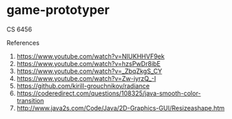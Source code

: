 # game-prototyper
CS 6456

References

1. https://www.youtube.com/watch?v=NIUKHHVF9ek
2. https://www.youtube.com/watch?v=hzsPwDr8ibE
3. https://www.youtube.com/watch?v=_ZbqZkgS_CY
4. https://www.youtube.com/watch?v=Zw-iyrzQ_-I
5. https://github.com/kirill-grouchnikov/radiance
6. https://coderedirect.com/questions/108325/java-smooth-color-transition
7. http://www.java2s.com/Code/Java/2D-Graphics-GUI/Resizeashape.htm
